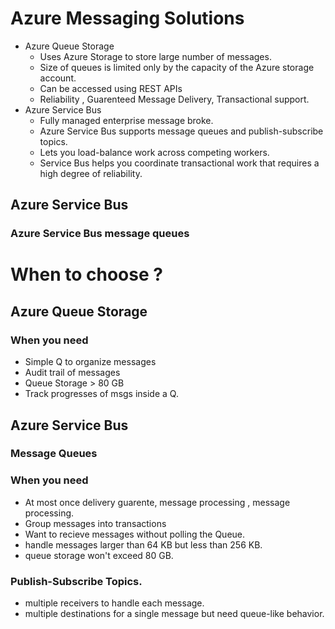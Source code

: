 # Azure Messaging Solutions
- Azure Queue Storage
  - Uses Azure Storage to store large number of messages.
  - Size of queues is limited only by the capacity of the Azure storage account.
  - Can be accessed using REST APIs
  - Reliability , Guarenteed Message Delivery, Transactional support.
- Azure Service Bus
  - Fully managed enterprise message broke.
  - Azure Service Bus supports message queues and publish-subscribe topics.
  - Lets you load-balance work across competing workers.
  - Service Bus helps you coordinate transactional work that requires a high degree of reliability.
 
 
 ## Azure Service Bus
 ### Azure Service Bus message queues





# When to choose ?
## Azure Queue Storage
### When you need
- Simple Q to organize messages
- Audit trail of messages
- Queue Storage > 80 GB
- Track progresses of msgs inside a Q.
## Azure Service Bus
### Message Queues
### When you need
- At most once delivery guarente, message processing , message processing.
- Group messages into transactions
- Want to recieve messages without polling the Queue.
-  handle messages larger than 64 KB but less than 256 KB.
- queue storage won't exceed 80 GB.

### Publish-Subscribe Topics.
- multiple receivers to handle each message.
- multiple destinations for a single message but need queue-like behavior.

  
  
